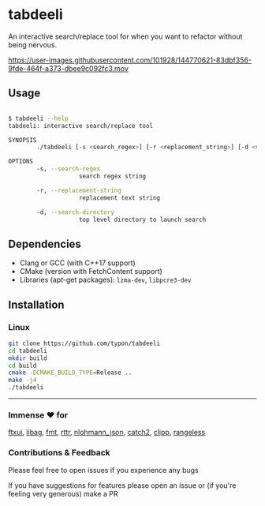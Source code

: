 # tabdeeli

An interactive search/replace tool for when you want to refactor without being nervous.

https://user-images.githubusercontent.com/101928/144770621-83dbf356-9fde-464f-a373-dbee9c092fc3.mov

## Usage

```bash

$ tabdeeli --help
tabdeeli: interactive search/replace tool

SYNOPSIS
        ./tabdeeli [-s <search_regex>] [-r <replacement_string>] [-d <search_directory>]

OPTIONS
        -s, --search-regex
                    search regex string

        -r, --replacement-string
                    replacement text string

        -d, --search-directory
                    top level directory to launch search

```

## Dependencies

* Clang or GCC (with C++17 support)
* CMake (version with FetchContent support)
* Libraries (apt-get packages): `lzma-dev`, `libpcre3-dev`

## Installation

### Linux

```bash
git clone https://github.com/typon/tabdeeli
cd tabdeeli
mkdir build
cd build
cmake -DCMAKE_BUILD_TYPE=Release ..
make -j4
./tabdeeli
```

---

### Immense ❤️ for

[ftxui](https://github.com/ArthurSonzogni/FTXUI), [libag](https://github.com/Theldus/libag), [fmt](https://github.com/fmtlib/fmt), [rttr](https://github.com/rttrorg/rttr), [nlohmann\_json](https://github.com/nlohmann/json), [catch2](https://github.com/catchorg/Catch2), [clipp](https://github.com/muellan/clipp), [rangeless](https://github.com/ast-al/rangeless)

### Contributions & Feedback

Please feel free to open issues if you experience any bugs

If you have suggestions for features please open an issue or (if you're feeling very generous) make a PR

